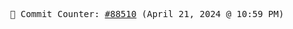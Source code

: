 <p align="center">
    <samp>
        📮 Commit Counter: <a href="https://github.com/Javascript-void0/Javascript-void0/commits/main">#88510</a> (April 21, 2024 @ 10:59 PM)
    </samp>
</p>